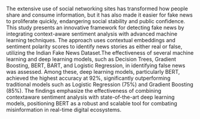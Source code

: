 The extensive use of social networking sites has transformed how people share and consume information, but it has also made it easier for fake news to proliferate quickly, endangering social stability and public confidence. This study presents
an innovative framework for detecting fake news by integrating
context-aware sentiment analysis with advanced machine learning techniques. The approach uses contextual embeddings and
sentiment polarity scores to identify news stories as either real
or false, utilizing the Indian Fake News Dataset.The effectiveness
of several machine learning and deep learning models, such as
Decision Trees, Gradient Boosting, BERT, BART, and Logistic
Regression, in identifying false news was assessed. Among these,
deep learning models, particularly BERT, achieved the highest
accuracy at 92%, significantly outperforming traditional models
such as Logistic Regression (75%) and Gradient Boosting (85%).
The findings emphasize the effectiveness of combining contextaware sentiment analysis with state-of-the-art deep learning
models, positioning BERT as a robust and scalable tool for
combating misinformation in real-time digital ecosystems.
